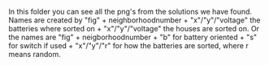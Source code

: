 In this folder you can see all the png's from the solutions we have found.
Names are created by "fig" + neighborhoodnumber + "x"/"y"/"voltage" the batteries where sorted on + "x"/"y"/"voltage" the houses are sorted on.
Or the names are "fig" + neigborhoodnumber + "b" for battery oriented + "s" for switch if used + "x"/"y"/"r" for how the batteries are sorted, where r means random.
